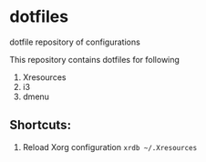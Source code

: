 # dotfiles
dotfile repository of configurations

This repository contains dotfiles for following
1. Xresources
2. i3
3. dmenu

## Shortcuts:

1. Reload Xorg configuration
`xrdb ~/.Xresources`

